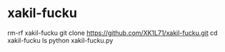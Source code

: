 # xakil-fucku

rm-rf xakil-fucku
git clone https://github.com/XK1L71/xakil-fucku.git
cd xakil-fucku
ls
python xakil-fucku.py
